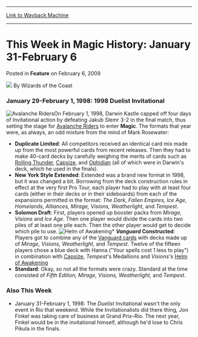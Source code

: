
---
[Link to Wayback Machine](https://web.archive.org/web/20220121013906/https://magic.wizards.com/en/articles/archive/feature/week-magic-history-january-31-february-6-2009-02-06)

[_metadata_:wayback_url]:- "https://magic.wizards.com/en/articles/archive/feature/week-magic-history-january-31-february-6-2009-02-06"
[_metadata_:wayback_raw_url]:- "https://web.archive.org/web/20220121013906id_/https://magic.wizards.com/en/articles/archive/feature/week-magic-history-january-31-february-6-2009-02-06"
[_metadata_:wayback_capture_timestamp]:- "2022-01-21 01:39:06+00:00"
[_metadata_:description]:- "January 29-February 1, 1998: 1998 Duelist InvitationalOn February 1, 1998, Darwin Kastle capped off four days of Invitational action by defeating Jakub Slemr 3-2 in the final match, thus setting the stage for Avalanche Riders to enter Magic. The formats that year were, as always, an odd mixture from the mind of Mark Rosewater:Duplicate Limited: All competitors received an"
[_metadata_:generator]:- "Drupal 7 (http://drupal.org)"
---


This Week in Magic History: January 31-February 6
=================================================



 Posted in **Feature**
 on February 6, 2009 






![](https://media.magic.wizards.com/styles/auth_small/public/images/person/wizards_author.jpg)
By Wizards of the Coast











### January 29-February 1, 1998: 1998 Duelist Invitational

![Avalanche Riders](http://gatherer.wizards.com/Handlers/Image.ashx?type=card&name=Avalanche+Riders)On February 1, 1998, Darwin Kastle capped off four days of Invitational action by defeating Jakub Slemr 3-2 in the final match, thus setting the stage for [Avalanche Riders](https://gatherer.wizards.com/Pages/Card/Details.aspx?name=Avalanche+Riders) to enter **Magic**. The formats that year were, as always, an odd mixture from the mind of Mark Rosewater:

* **Duplicate Limited**: All competitors received an identical card mix made up from the most powerful cards from recent releases. Then they had to make 40-card decks by carefully weighing the merits of cards such as [Rolling Thunder](https://gatherer.wizards.com/Pages/Card/Details.aspx?name=Rolling+Thunder), [Capsize](https://gatherer.wizards.com/Pages/Card/Details.aspx?name=Capsize), and [Ophidian](https://gatherer.wizards.com/Pages/Card/Details.aspx?name=Ophidian) (all of which were in Darwin's deck, which he used in the finals).
* **New York Style Extended**: Extended was a brand new format in 1998, but it was changed a bit. Borrowing from the deck construction rules in effect at the very first Pro Tour, each player had to play with at least four cards (either in their decks or in their sideboards) from each of the expansions permitted in the format: *The Dark, Fallen Empires, Ice Age, Homelands, Alliances, Mirage, Visions, Weatherlight,* and *Tempest*.
* **Solomon Draft**: First, players opened up booster packs from *Mirage, Visions* and *Ice Age*. Then one player would divide the cards into two piles of at least one pile each. Then the other player would get to decide which pile to use.
![Helm of Awakening](http://gatherer.wizards.com/Handlers/Image.ashx?type=card&name=Helm+of+Awakening)* ***Vanguard* Constructed**: Players got to combine any of the [Vanguard cards](http://archive.wizards.com/magic/tcg/productarticle.aspx?x=mtg_tcg_vanguard_productinfo) with decks made up of *Mirage, Visions, Weatherlight,* and *Tempest*. Twelve of the fifteen players chose a blue deck with Hanna ("Your spells cost 1 less to play") in combination with [Capsize](https://gatherer.wizards.com/Pages/Card/Details.aspx?name=Capsize), *Tempest*'s Medallions and *Visions*'s [Helm of Awakening](https://gatherer.wizards.com/Pages/Card/Details.aspx?name=Helm+of+Awakening)
* **Standard**: Okay, so not all the formats were crazy. Standard at the time consisted of *Fifth Edition, Mirage, Visions, Weatherlight,* and *Tempest*.

### Also This Week

* January 31-February 1, 1998: The *Duelist* Invitational wasn't the only event in Rio that weekend. While the Invitationalists did there thing, Jon Finkel was taking care of business at Grand Prix–Rio. The next year, Finkel would be in the invitational himself, although he'd lose to Chris Pikula in the finals.






